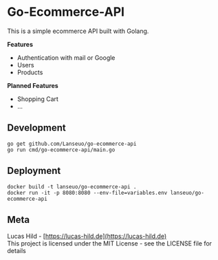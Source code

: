 
# Go-Ecommerce-API

This is a simple ecommerce API built with Golang.

**Features**

- Authentication with mail or Google
- Users
- Products

**Planned Features**

- Shopping Cart
- ...

## Development

```
go get github.com/Lanseuo/go-ecommerce-api
go run cmd/go-ecommerce-api/main.go
```

## Deployment

```
docker build -t lanseuo/go-ecommerce-api .
docker run -it -p 8080:8080 --env-file=variables.env lanseuo/go-ecommerce-api
```

## Meta

Lucas Hild - [https://lucas-hild.de](https://lucas-hild.de)  
This project is licensed under the MIT License - see the LICENSE file for details